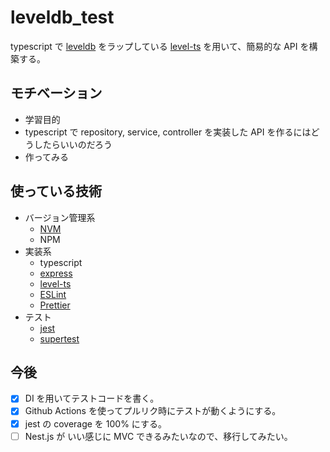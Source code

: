 # leveldb_test

typescript で [leveldb](https://github.com/google/leveldb/blob/main/doc/index.md) をラップしている [level-ts](https://www.npmjs.com/package/level-ts) を用いて、簡易的な API を構築する。

## モチベーション

- 学習目的
- typescript で repository, service, controller を実装した API を作るにはどうしたらいいのだろう
- 作ってみる

## 使っている技術

- バージョン管理系
  - [NVM](https://github.com/nvm-sh/nvm#about)
  - NPM
- 実装系
  - typescript
  - [express](https://expressjs.com/ja/)
  - [level-ts](https://www.npmjs.com/package/level-ts)
  - [ESLint](https://eslint.org/)
  - [Prettier](https://prettier.io/)
- テスト
  - [jest](https://jestjs.io/ja/)
  - [supertest](https://www.npmjs.com/package/supertest)

## 今後

- [x] DI を用いてテストコードを書く。
- [x] Github Actions を使ってプルリク時にテストが動くようにする。
- [x] jest の coverage を 100% にする。
- [ ] Nest.js が いい感じに MVC できるみたいなので、移行してみたい。
